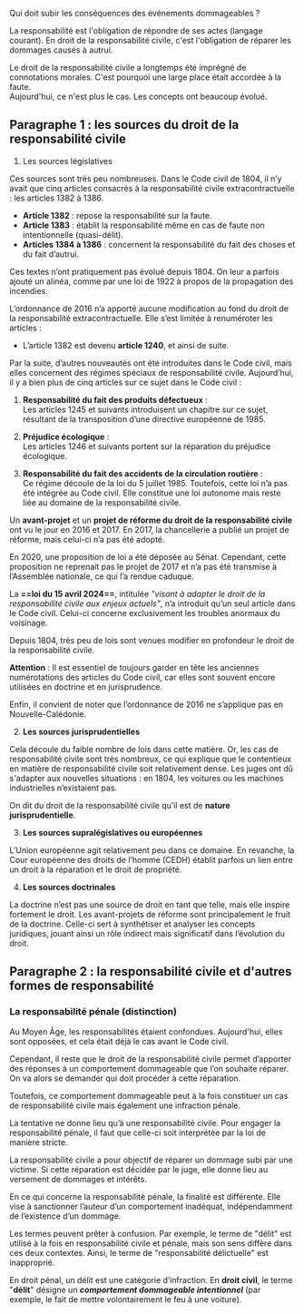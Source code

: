 Qui doit subir les conséquences des événements dommageables ?

La responsabilité est l'obligation de répondre de ses actes (langage courant). En droit de la responsabilité civile, c'est l'obligation de réparer les dommages causés à autrui.

Le droit de la responsabilité civile a longtemps été imprégné de connotations morales. C'est pourquoi une large place était accordée à la faute.  
Aujourd'hui, ce n'est plus le cas. Les concepts ont beaucoup évolué.

## Paragraphe 1 : les sources du droit de la responsabilité civile

1) Les sources législatives

Ces sources sont très peu nombreuses. Dans le Code civil de 1804, il n’y avait que cinq articles consacrés à la responsabilité civile extracontractuelle : les articles 1382 à 1386.
- **Article 1382** : repose la responsabilité sur la faute.
- **Article 1383** : établit la responsabilité même en cas de faute non intentionnelle (quasi-délit).
- **Articles 1384 à 1386** : concernent la responsabilité du fait des choses et du fait d’autrui.

Ces textes n’ont pratiquement pas évolué depuis 1804. On leur a parfois ajouté un alinéa, comme par une loi de 1922 à propos de la propagation des incendies.

L’ordonnance de 2016 n’a apporté aucune modification au fond du droit de la responsabilité extracontractuelle. Elle s’est limitée à renuméroter les articles :

- L’article 1382 est devenu **article 1240**, et ainsi de suite.

Par la suite, d’autres nouveautés ont été introduites dans le Code civil, mais elles concernent des régimes spéciaux de responsabilité civile. Aujourd’hui, il y a bien plus de cinq articles sur ce sujet dans le Code civil :

1. **Responsabilité du fait des produits défectueux** :  
    Les articles 1245 et suivants introduisent un chapitre sur ce sujet, résultant de la transposition d’une directive européenne de 1985.

2. **Préjudice écologique** :  
    Les articles 1246 et suivants portent sur la réparation du préjudice écologique.

3. **Responsabilité du fait des accidents de la circulation routière** :  
    Ce régime découle de la loi du 5 juillet 1985. Toutefois, cette loi n’a pas été intégrée au Code civil. Elle constitue une loi autonome mais reste liée au domaine de la responsabilité civile.

Un **avant-projet** et un **projet de réforme du droit de la responsabilité civile** ont vu le jour en 2016 et 2017. En 2017, la chancellerie a publié un projet de réforme, mais celui-ci n’a pas été adopté.

En 2020, une proposition de loi a été déposée au Sénat. Cependant, cette proposition ne reprenait pas le projet de 2017 et n’a pas été transmise à l’Assemblée nationale, ce qui l’a rendue caduque.

La **==loi du 15 avril 2024==**, intitulée _"visant à adapter le droit de la responsabilité civile aux enjeux actuels"_, n’a introduit qu’un seul article dans le Code civil. Celui-ci concerne exclusivement les troubles anormaux du voisinage.

Depuis 1804, très peu de lois sont venues modifier en profondeur le droit de la responsabilité civile.

**Attention** : Il est essentiel de toujours garder en tête les anciennes numérotations des articles du Code civil, car elles sont souvent encore utilisées en doctrine et en jurisprudence.

Enfin, il convient de noter que l’ordonnance de 2016 ne s’applique pas en Nouvelle-Calédonie.

2) **Les sources jurisprudentielles**

Cela découle du faible nombre de lois dans cette matière. Or, les cas de responsabilité civile sont très nombreux, ce qui explique que le contentieux en matière de responsabilité civile soit relativement dense. Les juges ont dû s'adapter aux nouvelles situations : en 1804, les voitures ou les machines industrielles n’existaient pas.

On dit du droit de la responsabilité civile qu’il est de **nature jurisprudentielle**.

3) **Les sources supralégislatives ou européennes**

L’Union européenne agit relativement peu dans ce domaine. En revanche, la Cour européenne des droits de l’homme (CEDH) établit parfois un lien entre un droit à la réparation et le droit de propriété.

4) **Les sources doctrinales**

La doctrine n’est pas une source de droit en tant que telle, mais elle inspire fortement le droit. Les avant-projets de réforme sont principalement le fruit de la doctrine. Celle-ci sert à synthétiser et analyser les concepts juridiques, jouant ainsi un rôle indirect mais significatif dans l’évolution du droit.

## Paragraphe 2 : la responsabilité civile et d'autres formes de responsabilité

### La responsabilité pénale (distinction)

Au Moyen Âge, les responsabilités étaient confondues. Aujourd'hui, elles sont opposées, et cela était déjà le cas avant le Code civil.

Cependant, il reste que le droit de la responsabilité civile permet d’apporter des réponses à un comportement dommageable que l’on souhaite réparer. On va alors se demander qui doit procéder à cette réparation.

Toutefois, ce comportement dommageable peut à la fois constituer un cas de responsabilité civile mais également une infraction pénale.

La tentative ne donne lieu qu’à une responsabilité civile. Pour engager la responsabilité pénale, il faut que celle-ci soit interprétée par la loi de manière stricte.

La responsabilité civile a pour objectif de réparer un dommage subi par une victime. Si cette réparation est décidée par le juge, elle donne lieu au versement de dommages et intérêts.

En ce qui concerne la responsabilité pénale, la finalité est différente. Elle vise à sanctionner l’auteur d’un comportement inadéquat, indépendamment de l’existence d’un dommage.

Les termes peuvent prêter à confusion. Par exemple, le terme de "délit" est utilisé à la fois en responsabilité civile et pénale, mais son sens diffère dans ces deux contextes. Ainsi, le terme de "responsabilité délictuelle" est inapproprié.

En droit pénal, un délit est une catégorie d’infraction. En **droit civil**, le terme "**délit**" désigne un ***comportement dommageable intentionnel*** (par exemple, le fait de mettre volontairement le feu à une voiture).